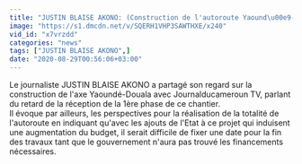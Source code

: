 ```yaml
---
title: "JUSTIN BLAISE AKONO: (Construction de l'autoroute Yaound\u00e9-Douala) C'est un chantier \u00e0 probl\u00e8mes"
image: "https://s1.dmcdn.net/v/SQERH1VHP3SAWTHXE/x240"
vid_id: "x7vrzdd"
categories: "news"
tags: ["JUSTIN BLAISE AKONO",]
date: "2020-08-29T00:56:06+03:00"
---
```

Le journaliste JUSTIN BLAISE AKONO a partagé son regard sur la construction de l'axe Yaoundé-Douala avec Journalducameroun TV, parlant du retard de la réception de la 1ère phase de ce chantier.   <br>Il évoque par ailleurs, les perspectives pour la réalisation de la totalité de l'autoroute en indiquant qu'avec les ajouts de l'Etat à ce projet qui induisent une augmentation du budget, il serait difficile de fixer une date pour la fin des travaux tant que le gouvernement n'aura pas trouvé les financements nécessaires.
